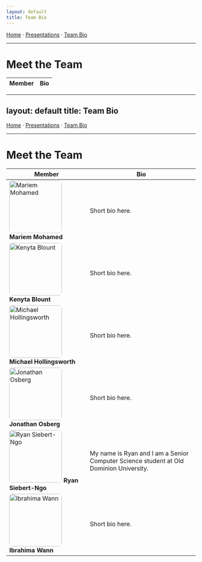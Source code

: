 ```yaml
---
layout: default
title: Team Bio
---
```


<!-- NAV BAR (manual) -->
<p>
  <a href="/Garden-Assistant-Application/">Home</a> ·
  <a href="/Garden-Assistant-Application/presentations">Presentations</a> ·
  <a href="/Garden-Assistant-Application/team">Team Bio</a>
</p>
<hr>

# Meet the Team



| Member | Bio |
|---|---|
---
layout: default
title: Team Bio
---

<!-- NAV BAR -->
<p>
  <a href="/Garden-Assistant-Application/">Home</a> ·
  <a href="/Garden-Assistant-Application/presentations">Presentations</a> ·
  <a href="/Garden-Assistant-Application/team">Team Bio</a>
</p>
<hr>

# Meet the Team

| Member | Bio |
|--------|-----|
| <img src="/Garden-Assistant-Application/assets/img/mariem.jpg" alt="Mariem Mohamed" class="team-pic"> **Mariem Mohamed** | Short bio here. |
| <img src="/Garden-Assistant-Application/assets/img/kenyta.jpg" alt="Kenyta Blount" class="team-pic"> **Kenyta Blount** | Short bio here. |
| <img src="/Garden-Assistant-Application/assets/img/michael.jpg" alt="Michael Hollingsworth" class="team-pic"> **Michael Hollingsworth** | Short bio here. |
| <img src="/Garden-Assistant-Application/assets/img/jonathan.jpg" alt="Jonathan Osberg" class="team-pic"> **Jonathan Osberg** | Short bio here. |
| <img src="/Garden-Assistant-Application/assets/img/ryan.jpg" alt="Ryan Siebert-Ngo" class="team-pic"> **Ryan Siebert-Ngo** | My name is Ryan and I am a Senior Computer Science student at Old Dominion University. |
| <img src="/Garden-Assistant-Application/assets/img/ibrahima.jpg" alt="Ibrahima Wann" class="team-pic"> **Ibrahima Wann** | Short bio here. |

<style>
.team-pic {
  width: 140px;
  height: 140px;
  object-fit: cover;  
  border-radius: 8px; 
}
</style>
